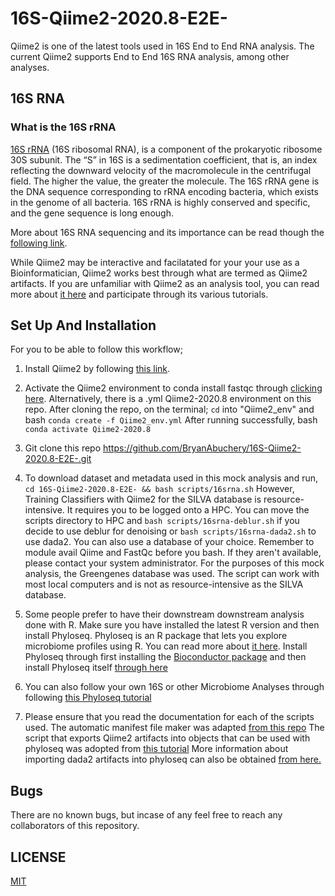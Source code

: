 # 16S-Qiime2-2020.8-E2E-
Qiime2 is one of the latest tools used in 16S End to End RNA analysis. The current Qiime2 supports End to End 16S RNA analysis, among other analyses.

## 16S RNA

### What is the 16S rRNA

[16S rRNA](https://www.cd-genomics.com/16S-18S-ITS-Amplicon-Sequencing.html) (16S ribosomal RNA), is a component of the prokaryotic ribosome 30S subunit. The “S” in 16S is a sedimentation coefficient, that is, an index reflecting the downward velocity of the macromolecule in the centrifugal field. The higher the value, the greater the molecule. The 16S rRNA gene is the DNA sequence corresponding to rRNA encoding bacteria, which exists in the genome of all bacteria. 16S rRNA is highly conserved and specific, and the gene sequence is long enough.

More about 16S RNA sequencing and its importance can be read though the [following link](https://www.cd-genomics.com/blog/16s-rrna-one-of-the-most-important-rrnas/).

While Qiime2 may be interactive and facilatated for your your use as a Bioinformatician, Qiime2 works best through what are termed as Qiime2 artifacts. If you are unfamiliar with Qiime2 as an analysis tool, you can read more about [it here](https://docs.qiime2.org/2020.8/) and participate through its various tutorials.

## Set Up And Installation

For you to be able to follow this workflow;

1. Install Qiime2 by following [this link](https://docs.qiime2.org/2020.8/install/native/).

2. Activate the Qiime2 environment to conda install fastqc through [clicking here](https://anaconda.org/bioconda/fastqc). Alternatively, there is a .yml Qiime2-2020.8 environment on this repo. After cloning the repo, on the terminal; `cd` into "Qiime2_env" and bash `conda create -f Qiime2_env.yml` After running successfully, bash `conda activate Qiime2-2020.8`

3. Git clone this repo https://github.com/BryanAbuchery/16S-Qiime2-2020.8-E2E-.git

4. To download dataset and metadata used in this mock analysis and run, `cd 16S-Qiime2-2020.8-E2E- && bash scripts/16srna.sh` However, Training Classifiers with Qiime2 for the SILVA database is resource-intensive. It requires you to be logged onto a HPC. You can move the scripts directory to HPC and `bash scripts/16srna-deblur.sh` if you decide to use deblur for denoising or `bash scripts/16srna-dada2.sh` to use dada2. You can also use a database of your choice. Remember to module avail Qiime and FastQc before you bash. If they aren't available, please contact your system administrator. For the purposes of this mock analysis, the Greengenes database was used. The script can work with most local computers and is not as resource-intensive as the SILVA database.

5. Some people prefer to have their downstream downstream analysis done with R. Make sure you have installed the latest R version and then install Phyloseq. Phyloseq is an R package that lets you explore microbiome profiles using R. You can read more about [it here](https://joey711.github.io/phyloseq/). Install Phyloseq through first installing the [Bioconductor package](https://bioconductor.org/install/) and then install Phyloseq itself [through here](http://bioconductor.org/packages/release/bioc/html/phyloseq.html)

6. You can also follow your own 16S or other Microbiome Analyses through following [this Phyloseq tutorial](https://vaulot.github.io/tutorials/Phyloseq_tutorial.html)

7. Please ensure that you read the documentation for each of the scripts used. The automatic manifest file maker was adapted [from this repo](https://github.com/Micro-Biology/BasicBashCode/blob/master/BasicScripts/Q2_manifest_maker.py) The script that exports Qiime2 artifacts into objects that can be used with phyloseq was adopted from [this tutorial](http://john-quensen.com/tutorials/processing-16s-sequences-with-qiime2-and-dada2/) More information about importing dada2 artifacts into phyloseq can also be obtained [from here.](http://john-quensen.com/r/import-dada2-asv-tables-into-phyloseq/)

## Bugs
There are no known bugs, but incase of any feel free to reach any collaborators of this repository.

## LICENSE
[MIT](https://github.com/BryanAbuchery/16S-Qiime2-2020.8-E2E-/blob/main/LICENSE)

